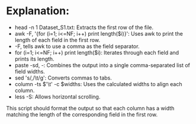 # Explanation:

- head -n 1 Dataset_S1.txt: Extracts the first row of the file.
- awk -F, '{for (i=1; i<=NF; i++) print length($i)}': Uses awk to print the length of each field in the first row.
- -F, tells awk to use a comma as the field separator.
- for (i=1; i<=NF; i++) print length($i): Iterates through each field and prints its length.
- paste -sd, -: Combines the output into a single comma-separated list of field widths.
- sed 's/,/\t/g': Converts commas to tabs.
- column -ts $'\t' -c $widths: Uses the calculated widths to align each column.
- less -S: Allows horizontal scrolling.

This script should format the output so that each column has a width matching the length of the corresponding field in the first row.
